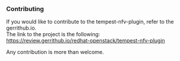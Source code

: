 ### Contributing

If you would like to contribute to the tempest-nfv-plugin, refer to the gerrithub.io.  
The link to the project is the following:  
https://review.gerrithub.io/redhat-openstack/tempest-nfv-plugin

Any contribution is more than welcome.
